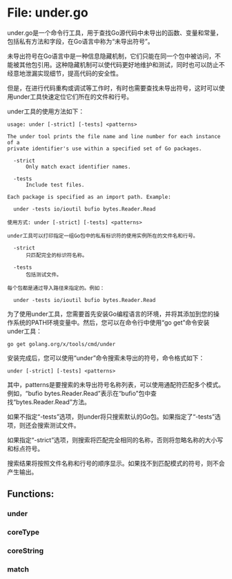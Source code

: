 # File: under.go

under.go是一个命令行工具，用于查找Go源代码中未导出的函数、变量和常量，包括私有方法和字段，在Go语言中称为“未导出符号”。

未导出符号在Go语言中是一种信息隐藏机制，它们只能在同一个包中被访问，不能被其他包引用。这种隐藏机制可以使代码更好地维护和测试，同时也可以防止不经意地泄漏实现细节，提高代码的安全性。

但是，在进行代码重构或调试等工作时，有时也需要查找未导出符号，这时可以使用under工具快速定位它们所在的文件和行号。

under工具的使用方法如下：

```shell
usage: under [-strict] [-tests] <patterns>

The under tool prints the file name and line number for each instance of a
private identifier's use within a specified set of Go packages.

  -strict
      Only match exact identifier names.

  -tests
      Include test files.

Each package is specified as an import path. Example:

  under -tests io/ioutil bufio bytes.Reader.Read
```

```
使用方式: under [-strict] [-tests] <patterns>

under工具可以打印指定一组Go包中的私有标识符的使用实例所在的文件名和行号。

  -strict
      只匹配完全的标识符名称。

  -tests
      包括测试文件。

每个包都是通过导入路径来指定的。例如：

  under -tests io/ioutil bufio bytes.Reader.Read
```

为了使用under工具，您需要首先安装Go编程语言的环境，并将其添加到您的操作系统的PATH环境变量中。然后，您可以在命令行中使用“go get”命令安装under工具：

```shell
go get golang.org/x/tools/cmd/under
```

安装完成后，您可以使用“under”命令搜索未导出的符号，命令格式如下：

```shell
under [-strict] [-tests] <patterns>
```

其中，patterns是要搜索的未导出符号名称列表，可以使用通配符匹配多个模式。例如，“bufio bytes.Reader.Read”表示在“bufio”包中查找“bytes.Reader.Read”方法。

如果不指定“-tests”选项，则under将只搜索默认的Go包。如果指定了“-tests”选项，则还会搜索测试文件。

如果指定“-strict”选项，则搜索将匹配完全相同的名称，否则将忽略名称的大小写和标点符号。

搜索结果将按照文件名称和行号的顺序显示。如果找不到匹配模式的符号，则不会产生输出。

## Functions:

### under





### coreType





### coreString





### match





